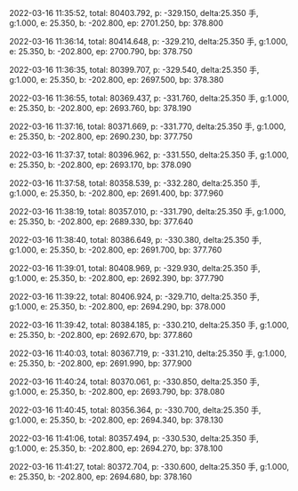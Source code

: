2022-03-16 11:35:52, total: 80403.792, p: -329.150, delta:25.350 手, g:1.000, e: 25.350, b: -202.800, ep: 2701.250, bp: 378.800

2022-03-16 11:36:14, total: 80414.648, p: -329.210, delta:25.350 手, g:1.000, e: 25.350, b: -202.800, ep: 2700.790, bp: 378.750

2022-03-16 11:36:35, total: 80399.707, p: -329.540, delta:25.350 手, g:1.000, e: 25.350, b: -202.800, ep: 2697.500, bp: 378.380

2022-03-16 11:36:55, total: 80369.437, p: -331.760, delta:25.350 手, g:1.000, e: 25.350, b: -202.800, ep: 2693.760, bp: 378.190

2022-03-16 11:37:16, total: 80371.669, p: -331.770, delta:25.350 手, g:1.000, e: 25.350, b: -202.800, ep: 2690.230, bp: 377.750

2022-03-16 11:37:37, total: 80396.962, p: -331.550, delta:25.350 手, g:1.000, e: 25.350, b: -202.800, ep: 2693.170, bp: 378.090

2022-03-16 11:37:58, total: 80358.539, p: -332.280, delta:25.350 手, g:1.000, e: 25.350, b: -202.800, ep: 2691.400, bp: 377.960

2022-03-16 11:38:19, total: 80357.010, p: -331.790, delta:25.350 手, g:1.000, e: 25.350, b: -202.800, ep: 2689.330, bp: 377.640

2022-03-16 11:38:40, total: 80386.649, p: -330.380, delta:25.350 手, g:1.000, e: 25.350, b: -202.800, ep: 2691.700, bp: 377.760

2022-03-16 11:39:01, total: 80408.969, p: -329.930, delta:25.350 手, g:1.000, e: 25.350, b: -202.800, ep: 2692.390, bp: 377.790

2022-03-16 11:39:22, total: 80406.924, p: -329.710, delta:25.350 手, g:1.000, e: 25.350, b: -202.800, ep: 2694.290, bp: 378.000

2022-03-16 11:39:42, total: 80384.185, p: -330.210, delta:25.350 手, g:1.000, e: 25.350, b: -202.800, ep: 2692.670, bp: 377.860

2022-03-16 11:40:03, total: 80367.719, p: -331.210, delta:25.350 手, g:1.000, e: 25.350, b: -202.800, ep: 2691.990, bp: 377.900

2022-03-16 11:40:24, total: 80370.061, p: -330.850, delta:25.350 手, g:1.000, e: 25.350, b: -202.800, ep: 2693.790, bp: 378.080

2022-03-16 11:40:45, total: 80356.364, p: -330.700, delta:25.350 手, g:1.000, e: 25.350, b: -202.800, ep: 2694.340, bp: 378.130

2022-03-16 11:41:06, total: 80357.494, p: -330.530, delta:25.350 手, g:1.000, e: 25.350, b: -202.800, ep: 2694.270, bp: 378.100

2022-03-16 11:41:27, total: 80372.704, p: -330.600, delta:25.350 手, g:1.000, e: 25.350, b: -202.800, ep: 2694.680, bp: 378.160